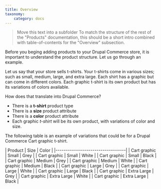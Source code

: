 ```yaml
---
title: Overview
taxonomy:
    category: docs
---
```


>Move this text into a subfolder To match the structure of the rest of the "Products" documentation, this should be a short intro combined with table-of-contents for the "Overview" subsection.


Before you beging adding products to your Drupal Commerce store, it is important to understand the product structure. Let us go through an example.

Let us say that your store sells t-shirts. Your t-shirts come in various sizes; such as small, medium, large, and extra large. Each shirt has a graphic but can come in different colors. Each graphic t-shirt is its own product but has its variations of colors available.

How does that translate into Drupal Commerce?

* There is a **t-shirt** product type
* There is a **size** product attribute
* There is a **color** product attribute
* Each graphic _t-shirt_ will be its own product, with variations of color and size.

The following table is an example of variations that could be for a Drupal Commerce Cart graphic t-shirt.

| Product      | Size        | Color |
|------------------------------------|
| Cart graphic | Small       | Grey  |
| Cart graphic | Small       | White |
| Cart graphic | Small       | Black |
| Cart graphic | Medium      | Grey  |
| Cart graphic | Medium      | White |
| Cart graphic | Medium      | Black |
| Cart graphic | Large       | Grey  |
| Cart graphic | Large       | White |
| Cart graphic | Large       | Black |
| Cart graphic | Extra Large | Grey  |
| Cart graphic | Extra Large | White |
| Cart graphic | Extra Large | Black |




